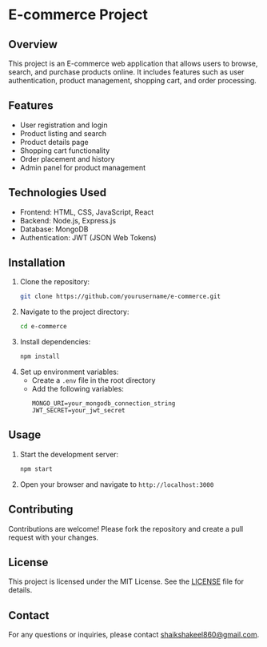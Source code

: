 # E-commerce Project

## Overview
This project is an E-commerce web application that allows users to browse, search, and purchase products online. It includes features such as user authentication, product management, shopping cart, and order processing.

## Features
- User registration and login
- Product listing and search
- Product details page
- Shopping cart functionality
- Order placement and history
- Admin panel for product management

## Technologies Used
- Frontend: HTML, CSS, JavaScript, React
- Backend: Node.js, Express.js
- Database: MongoDB
- Authentication: JWT (JSON Web Tokens)

## Installation
1. Clone the repository:
    ```bash
    git clone https://github.com/yourusername/e-commerce.git
    ```
2. Navigate to the project directory:
    ```bash
    cd e-commerce
    ```
3. Install dependencies:
    ```bash
    npm install
    ```
4. Set up environment variables:
    - Create a `.env` file in the root directory
    - Add the following variables:
        ```
        MONGO_URI=your_mongodb_connection_string
        JWT_SECRET=your_jwt_secret
        ```

## Usage
1. Start the development server:
    ```bash
    npm start
    ```
2. Open your browser and navigate to `http://localhost:3000`

## Contributing
Contributions are welcome! Please fork the repository and create a pull request with your changes.

## License
This project is licensed under the MIT License. See the [LICENSE](LICENSE) file for details.

## Contact
For any questions or inquiries, please contact [shaikshakeel860@gmail.com](mailto:yourname@example.com).
